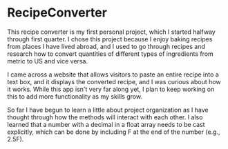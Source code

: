 # RecipeConverter
 
 This recipe converter is my first personal project, which I started halfway through first quarter. I chose this project because I enjoy baking recipes from places I have lived abroad, and I used to go through recipes and research how to convert quantities of different types of ingredients from metric to US and vice versa. 

 I came across a website that allows visitors to paste an entire recipe into a text box, and it displays the converted recipe, and I was curious about how it works. While this app isn't very far along yet, I plan to keep working on this to add more functionality as my skills grow.

 So far I have begun to learn a little about project organization as I have thought through how the methods will interact with each other. I also learned that a number with a decimal in a float array needs to be cast explicitly, which can be done by including F at the end of the number (e.g., 2.5F). 

